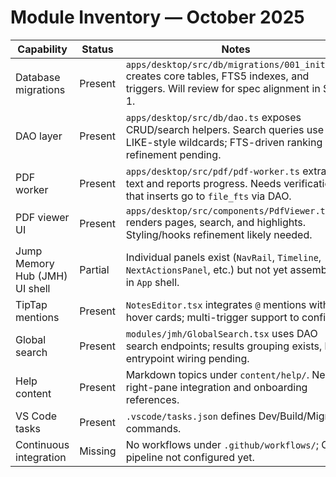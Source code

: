 # Module Inventory — October 2025

| Capability | Status | Notes |
| --- | --- | --- |
| Database migrations | Present | `apps/desktop/src/db/migrations/001_init.sql` creates core tables, FTS5 indexes, and triggers. Will review for spec alignment in Step 1. |
| DAO layer | Present | `apps/desktop/src/db/dao.ts` exposes CRUD/search helpers. Search queries use LIKE-style wildcards; FTS-driven ranking refinement pending. |
| PDF worker | Present | `apps/desktop/src/pdf/pdf-worker.ts` extracts text and reports progress. Needs verification that inserts go to `file_fts` via DAO. |
| PDF viewer UI | Present | `apps/desktop/src/components/PdfViewer.tsx` renders pages, search, and highlights. Styling/hooks refinement likely needed. |
| Jump Memory Hub (JMH) UI shell | Partial | Individual panels exist (`NavRail`, `Timeline`, `NextActionsPanel`, etc.) but not yet assembled in `App` shell. |
| TipTap mentions | Present | `NotesEditor.tsx` integrates `@` mentions with hover cards; multi-trigger support to confirm. |
| Global search | Present | `modules/jmh/GlobalSearch.tsx` uses DAO search endpoints; results grouping exists, but entrypoint wiring pending. |
| Help content | Present | Markdown topics under `content/help/`. Need right-pane integration and onboarding references. |
| VS Code tasks | Present | `.vscode/tasks.json` defines Dev/Build/Migrate commands. |
| Continuous integration | Missing | No workflows under `.github/workflows/`; CI pipeline not configured yet. |
